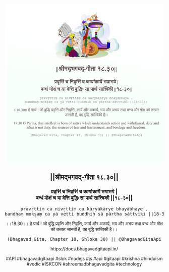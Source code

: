 <img src="../../asset/BG_18_30.png"/>
<center><h2>||श्रीमद्‍भगवद्‍-गीता १८.३०||</h2>
<h3>प्रवृत्तिं च निवृत्तिं च कार्याकार्ये भयाभये |<br/>बन्धं मोक्षं च या वेत्ति बुद्धिः सा पार्थ सात्त्विकी ||१८-३०||</h3>
<pre>pravṛttiṃ ca nivṛttiṃ ca kāryākārye bhayābhaye .<br/>bandhaṃ mokṣaṃ ca yā vetti buddhiḥ sā pārtha sāttvikī ||18-30||</pre>
<p>।।18.30।। हे पार्थ ! जो बुद्धि प्रवृत्ति और निवृत्ति, कार्य और अकार्य, भय और अभय तथा बन्ध और मोक्ष को तत्त्वत जानती है, वह बुद्धि सात्विकी है।।</p>
<pre>(Bhagavad Gita, Chapter 18, Shloka 30) || @BhagavadGitaApi</pre><p>https://docs.bhagavadgitaapi.in/</p><p>#API #bhagavadgitaapi #slok #nodejs #js #api #gitaapi #krishna #hinduism #vedic #ISKCON #shreemadbhagavadgita #technology</p></center>